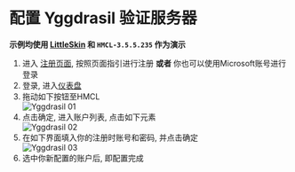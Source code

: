 # 配置 Yggdrasil 验证服务器
**示例均使用 [LittleSkin](https://littleskin.cn/) 和 `HMCL-3.5.5.235` 作为演示**
1. 进入 [注册页面](https://littleskin.cn/auth/register), 按照页面指引进行注册 **或者** 你也可以使用Microsoft账号进行登录
2. 登录, 进入[仪表盘](https://littleskin.cn/user)
3. 拖动如下按钮至HMCL<br>![Yggdrasil 01](/assets/img/guide/Yggdrasil01_zh-cn.png#width-half "Yggdrasil")
4. 点击确定, 进入账户列表, 点击如下元素<br>![Yggdrasil 02](/assets/img/guide/Yggdrasil02_zh-cn.png#width-half "Yggdrasil")
5. 在如下界面填入你的注册时账号和密码, 并点击确定<br>![Yggdrasil 03](/assets/img/guide/Yggdrasil03_zh-cn.png#width-half "Yggdrasil")
6. 选中你新配置的账户后, 即配置完成
